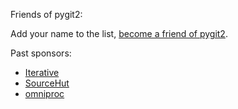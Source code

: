 Friends of pygit2:


Add your name to the list,
[become a friend of pygit2](https://github.com/sponsors/jdavid).

Past sponsors:

- [Iterative](https://iterative.ai/)
- [SourceHut](https://sourcehut.org)
- [omniproc](https://github.com/omniproc)
